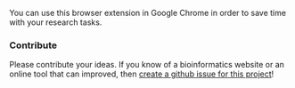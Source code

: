 
You can use this browser extension in Google Chrome in order to save time with your research tasks.

### Contribute

Please contribute your ideas. If you know of a bioinformatics website or an online tool that can improved, then [create a github issue for this project](https://github.com/bf/bioux/issues)!